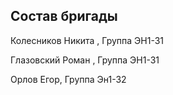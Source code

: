 
## Состав бригады
Колесников Никита , Группа ЭН1-31 

Глазовский Роман  , Группа ЭН1-31

Орлов Егор, Группа Эн1-32

